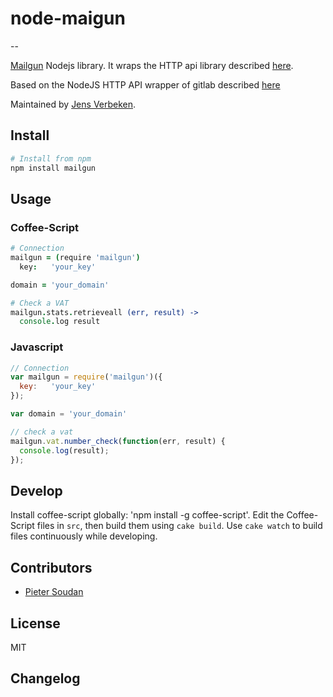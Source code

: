 # node-maigun

--

[Mailgun](https://mailgun.com/) Nodejs library.
It wraps the HTTP api library described [here](https://mailgun.com/console/#!/api/).

Based on the NodeJS HTTP API wrapper of gitlab described [here](https://github.com/node-gitlab/node-gitlab)

Maintained by [Jens Verbeken](https://github.com/jensvrai).


## Install

```bash
# Install from npm
npm install mailgun
```

## Usage

### Coffee-Script
```coffee
# Connection
mailgun = (require 'mailgun')
  key:   'your_key'

domain = 'your_domain'

# Check a VAT
mailgun.stats.retrieveall (err, result) ->
  console.log result
```

### Javascript
```javascript
// Connection
var mailgun = require('mailgun')({
  key:   'your_key'
});

var domain = 'your_domain'

// check a vat
mailgun.vat.number_check(function(err, result) {
  console.log(result);
});

```

## Develop

Install coffee-script globally: 'npm install -g coffee-script'.
Edit the Coffee-Script files in `src`, then build them using `cake build`.
Use `cake watch` to build files continuously while developing.

## Contributors

- [Pieter Soudan](https://github.com/Sewdn)

## License

MIT


## Changelog
